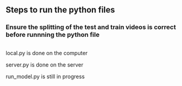 ## Steps to run the python files

### Ensure the splitting of the test and train videos is correct before runnning the python file

## 

local.py is done on the computer 

server.py is done on the server

run_model.py is still in progress

